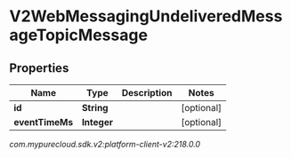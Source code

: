 # V2WebMessagingUndeliveredMessageTopicMessage


## Properties

| Name | Type | Description | Notes |
| ------------ | ------------- | ------------- | ------------- |
| **id** | **String** |  |  [optional] |
| **eventTimeMs** | **Integer** |  |  [optional] |




_com.mypurecloud.sdk.v2:platform-client-v2:218.0.0_
